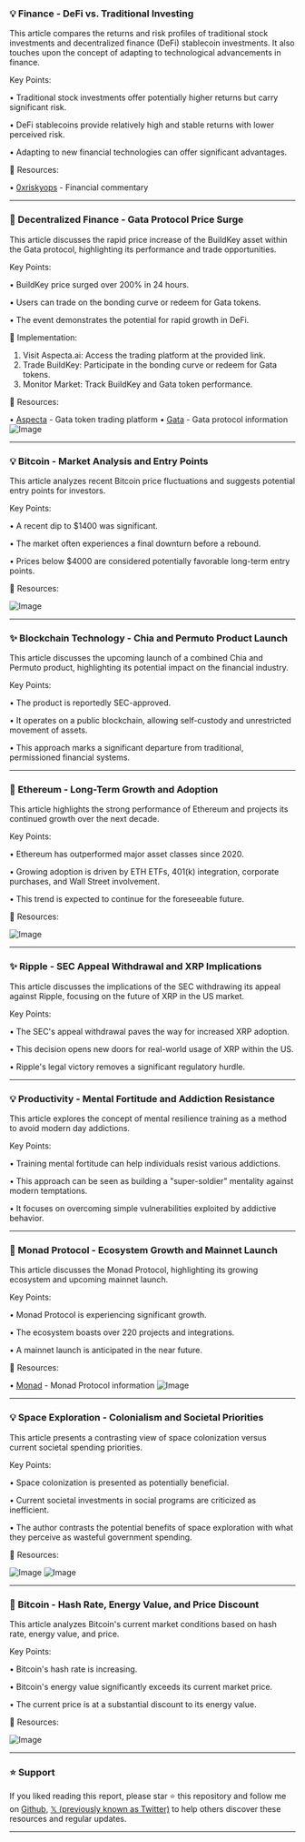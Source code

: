### 💡 Finance - DeFi vs. Traditional Investing

This article compares the returns and risk profiles of traditional stock investments and decentralized finance (DeFi) stablecoin investments.  It also touches upon the concept of adapting to technological advancements in finance.

Key Points:

• Traditional stock investments offer potentially higher returns but carry significant risk.


• DeFi stablecoins provide relatively high and stable returns with lower perceived risk.


• Adapting to new financial technologies can offer significant advantages.


🔗 Resources:

• [0xriskyops](https://x.com/0xriskyops) - Financial commentary


---

### 🚀 Decentralized Finance - Gata Protocol Price Surge

This article discusses the rapid price increase of the BuildKey asset within the Gata protocol, highlighting its performance and trade opportunities.

Key Points:

• BuildKey price surged over 200% in 24 hours.


• Users can trade on the bonding curve or redeem for Gata tokens.


•  The event demonstrates the potential for rapid growth in DeFi.


🚀 Implementation:

1. Visit Aspecta.ai: Access the trading platform at the provided link.
2. Trade BuildKey: Participate in the bonding curve or redeem for Gata tokens.
3. Monitor Market: Track BuildKey and Gata token performance.



🔗 Resources:

• [Aspecta](https://trade.aspecta.ai/projects/Gata) - Gata token trading platform
• [Gata](https://x.com/Gata_xyz) - Gata protocol information
![Image](https://pbs.twimg.com/media/Gxz9Bvsa4AA38lK?format=png&name=small)


---

### 💡 Bitcoin - Market Analysis and Entry Points

This article analyzes recent Bitcoin price fluctuations and suggests potential entry points for investors.

Key Points:

• A recent dip to $1400 was significant.


• The market often experiences a final downturn before a rebound.


• Prices below $4000 are considered potentially favorable long-term entry points.



🔗 Resources:

![Image](https://pbs.twimg.com/media/GxxiFCaW0AAfMip?format=jpg&name=small)


---

### ✨ Blockchain Technology - Chia and Permuto Product Launch

This article discusses the upcoming launch of a combined Chia and Permuto product, highlighting its potential impact on the financial industry.

Key Points:

• The product is reportedly SEC-approved.


• It operates on a public blockchain, allowing self-custody and unrestricted movement of assets.


• This approach marks a significant departure from traditional, permissioned financial systems.


---

### 🤖 Ethereum - Long-Term Growth and Adoption

This article highlights the strong performance of Ethereum and projects its continued growth over the next decade.

Key Points:

• Ethereum has outperformed major asset classes since 2020.


• Growing adoption is driven by ETH ETFs, 401(k) integration, corporate purchases, and Wall Street involvement.


• This trend is expected to continue for the foreseeable future.


🔗 Resources:

![Image](https://pbs.twimg.com/media/GxwXiQeW4AAc95m?format=jpg&name=small)


---

### ✨ Ripple - SEC Appeal Withdrawal and XRP Implications

This article discusses the implications of the SEC withdrawing its appeal against Ripple, focusing on the future of XRP in the US market.

Key Points:

• The SEC's appeal withdrawal paves the way for increased XRP adoption.


• This decision opens new doors for real-world usage of XRP within the US.


• Ripple's legal victory removes a significant regulatory hurdle.


---

### 💡 Productivity - Mental Fortitude and Addiction Resistance

This article explores the concept of mental resilience training as a method to avoid modern day addictions.

Key Points:

• Training mental fortitude can help individuals resist various addictions.


• This approach can be seen as building a "super-soldier" mentality against modern temptations.


• It focuses on overcoming simple vulnerabilities exploited by addictive behavior.


---

### 🚀 Monad Protocol - Ecosystem Growth and Mainnet Launch

This article discusses the Monad Protocol, highlighting its growing ecosystem and upcoming mainnet launch.


Key Points:

• Monad Protocol is experiencing significant growth.


• The ecosystem boasts over 220 projects and integrations.


• A mainnet launch is anticipated in the near future.



🔗 Resources:

• [Monad](https://x.com/monad) - Monad Protocol information
![Image](https://pbs.twimg.com/media/GxyMafhWMAAPCOA?format=jpg&name=small)


---

### 💡 Space Exploration - Colonialism and Societal Priorities

This article presents a contrasting view of space colonization versus current societal spending priorities.


Key Points:

• Space colonization is presented as potentially beneficial.


• Current societal investments in social programs are criticized as inefficient.


• The author contrasts the potential benefits of space exploration with what they perceive as wasteful government spending.


🔗 Resources:

![Image](https://pbs.twimg.com/media/Gxv1UTLXwAA56TB?format=jpg&name=small)
![Image](https://pbs.twimg.com/media/Gxsx49cWoAAsK5d?format=jpg&name=240x240)


---

### 🤖 Bitcoin - Hash Rate, Energy Value, and Price Discount

This article analyzes Bitcoin's current market conditions based on hash rate, energy value, and price.

Key Points:

• Bitcoin's hash rate is increasing.


• Bitcoin's energy value significantly exceeds its current market price.


• The current price is at a substantial discount to its energy value.


🔗 Resources:

![Image](https://pbs.twimg.com/media/GxzrVy4bsAMOE_F?format=jpg&name=small)


---

### ⭐️ Support

If you liked reading this report, please star ⭐️ this repository and follow me on [Github](https://github.com/Drix10), [𝕏 (previously known as Twitter)](https://x.com/DRIX_10_) to help others discover these resources and regular updates.

---